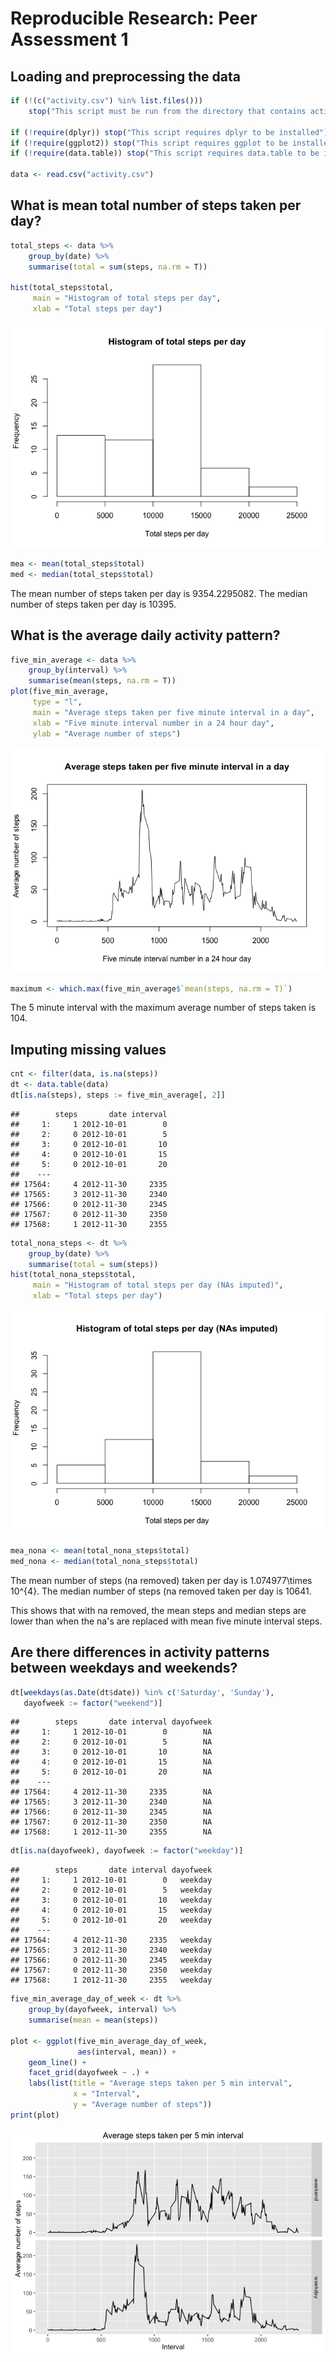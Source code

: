 # Reproducible Research: Peer Assessment 1

## Loading and preprocessing the data

```r
if (!(c("activity.csv") %in% list.files())) 
    stop("This script must be run from the directory that contains activity.csv")

if (!require(dplyr)) stop("This script requires dplyr to be installed")
if (!require(ggplot2)) stop("This script requires ggplot to be installed")
if (!require(data.table)) stop("This script requires data.table to be installed")

data <- read.csv("activity.csv")
```
## What is mean total number of steps taken per day?

```r
total_steps <- data %>%
    group_by(date) %>%
    summarise(total = sum(steps, na.rm = T))

hist(total_steps$total,
     main = "Histogram of total steps per day",
     xlab = "Total steps per day")
```

![](PA1_template_files/figure-html/totalsteps-1.png) 

```r
mea <- mean(total_steps$total)
med <- median(total_steps$total)
```
The mean number of steps taken per day is 9354.2295082.
The median number of steps taken per day is 10395. 

## What is the average daily activity pattern?

```r
five_min_average <- data %>%
    group_by(interval) %>%
    summarise(mean(steps, na.rm = T))
plot(five_min_average,
     type = "l",
     main = "Average steps taken per five minute interval in a day",
     xlab = "Five minute interval number in a 24 hour day",
     ylab = "Average number of steps")
```

![](PA1_template_files/figure-html/dailyactivity-1.png) 

```r
maximum <- which.max(five_min_average$`mean(steps, na.rm = T)`)
```

The 5 minute interval with the maximum average number of steps taken is 104.

## Imputing missing values

```r
cnt <- filter(data, is.na(steps))
dt <- data.table(data)
dt[is.na(steps), steps := five_min_average[, 2]]
```

```
##        steps       date interval
##     1:     1 2012-10-01        0
##     2:     0 2012-10-01        5
##     3:     0 2012-10-01       10
##     4:     0 2012-10-01       15
##     5:     0 2012-10-01       20
##    ---                          
## 17564:     4 2012-11-30     2335
## 17565:     3 2012-11-30     2340
## 17566:     0 2012-11-30     2345
## 17567:     0 2012-11-30     2350
## 17568:     1 2012-11-30     2355
```

```r
total_nona_steps <- dt %>%
    group_by(date) %>%
    summarise(total = sum(steps))
hist(total_nona_steps$total,
     main = "Histogram of total steps per day (NAs imputed)",
     xlab = "Total steps per day")
```

![](PA1_template_files/figure-html/missingdata-1.png) 

```r
mea_nona <- mean(total_nona_steps$total)
med_nona <- median(total_nona_steps$total)
```
The mean number of steps (na removed) taken per day is 1.074977\times 10^{4}.
The median number of steps (na removed taken per day is 10641. 

This shows that with na removed, the mean steps and median steps are lower than when the na's are replaced with mean five minute interval steps.

## Are there differences in activity patterns between weekdays and weekends?

```r
dt[weekdays(as.Date(dt$date)) %in% c('Saturday', 'Sunday'),
   dayofweek := factor("weekend")]
```

```
##        steps       date interval dayofweek
##     1:     1 2012-10-01        0        NA
##     2:     0 2012-10-01        5        NA
##     3:     0 2012-10-01       10        NA
##     4:     0 2012-10-01       15        NA
##     5:     0 2012-10-01       20        NA
##    ---                                    
## 17564:     4 2012-11-30     2335        NA
## 17565:     3 2012-11-30     2340        NA
## 17566:     0 2012-11-30     2345        NA
## 17567:     0 2012-11-30     2350        NA
## 17568:     1 2012-11-30     2355        NA
```

```r
dt[is.na(dayofweek), dayofweek := factor("weekday")]
```

```
##        steps       date interval dayofweek
##     1:     1 2012-10-01        0   weekday
##     2:     0 2012-10-01        5   weekday
##     3:     0 2012-10-01       10   weekday
##     4:     0 2012-10-01       15   weekday
##     5:     0 2012-10-01       20   weekday
##    ---                                    
## 17564:     4 2012-11-30     2335   weekday
## 17565:     3 2012-11-30     2340   weekday
## 17566:     0 2012-11-30     2345   weekday
## 17567:     0 2012-11-30     2350   weekday
## 17568:     1 2012-11-30     2355   weekday
```

```r
five_min_average_day_of_week <- dt %>%
    group_by(dayofweek, interval) %>%
    summarise(mean = mean(steps))

plot <- ggplot(five_min_average_day_of_week, 
               aes(interval, mean)) + 
    geom_line() +
    facet_grid(dayofweek ~ .) +
    labs(list(title = "Average steps taken per 5 min interval",
              x = "Interval", 
              y = "Average number of steps"))
print(plot)
```

![](PA1_template_files/figure-html/dayofweek-1.png) 
